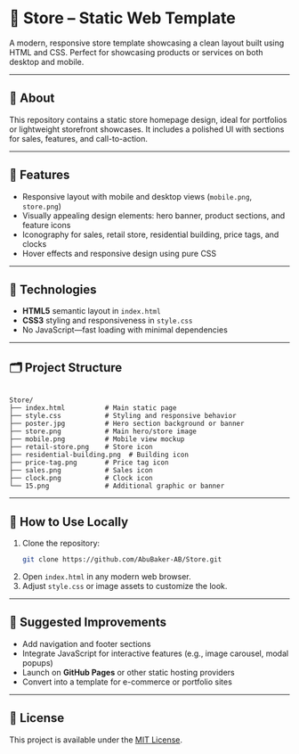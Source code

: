 # 🛒 Store – Static Web Template

A modern, responsive store template showcasing a clean layout built using HTML and CSS. Perfect for showcasing products or services on both desktop and mobile.

---

## 📄 About

This repository contains a static store homepage design, ideal for portfolios or lightweight storefront showcases. It includes a polished UI with sections for sales, features, and call-to-action.

---

## 🧩 Features

- Responsive layout with mobile and desktop views (`mobile.png`, `store.png`)
- Visually appealing design elements: hero banner, product sections, and feature icons  
- Iconography for sales, retail store, residential building, price tags, and clocks  
- Hover effects and responsive design using pure CSS

---

## 🎨 Technologies

- **HTML5** semantic layout in `index.html`
- **CSS3** styling and responsiveness in `style.css`
- No JavaScript—fast loading with minimal dependencies

---

## 🗂 Project Structure

```

Store/
├── index.html          # Main static page
├── style.css           # Styling and responsive behavior
├── poster.jpg          # Hero section background or banner
├── store.png           # Main hero/store image
├── mobile.png          # Mobile view mockup
├── retail-store.png    # Store icon
├── residential-building.png  # Building icon
├── price-tag.png       # Price tag icon
├── sales.png           # Sales icon
├── clock.png           # Clock icon
└── 15.png              # Additional graphic or banner

````

---

## 🚀 How to Use Locally

1. Clone the repository:
   ```bash
   git clone https://github.com/AbuBaker-AB/Store.git
   

2. Open `index.html` in any modern web browser.
3. Adjust `style.css` or image assets to customize the look.

---

## 🌱 Suggested Improvements

* Add navigation and footer sections
* Integrate JavaScript for interactive features (e.g., image carousel, modal popups)
* Launch on **GitHub Pages** or other static hosting providers
* Convert into a template for e-commerce or portfolio sites

---

## 📄 License

This project is available under the [MIT License](https://opensource.org/licenses/MIT).



